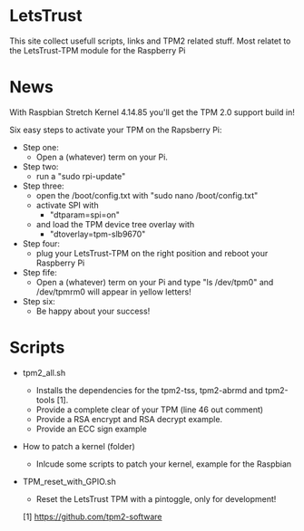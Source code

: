 # LetsTrust
This site collect usefull scripts, links and TPM2 related stuff.
Most relatet to the LetsTrust-TPM module for the Raspberry Pi 

# News 

With Raspbian Stretch Kernel 4.14.85 you'll get the TPM 2.0 support build in! 

Six easy steps to activate your TPM on the Rapsberry Pi:

* Step one:
  * Open a (whatever) term on your Pi.
* Step two:
  * run a "sudo rpi-update"
* Step three:
    * open the /boot/config.txt with "sudo nano /boot/config.txt"
    * activate SPI with
       * "dtparam=spi=on"
    * and load the TPM device tree overlay with
       * "dtoverlay=tpm-slb9670"
* Step four:
  * plug your LetsTrust-TPM on the right position and reboot your Raspberry Pi
* Step fife:
  * Open a (whatever) term on your Pi and type "ls /dev/tpm0" and
/dev/tpmrm0 will appear in yellow letters!
* Step six:
  * Be happy about your success!


# Scripts

* tpm2_all.sh 
  * Installs the dependencies for the tpm2-tss, tpm2-abrmd and tpm2-tools [1].
  * Provide a complete clear of your TPM (line 46 out comment) 
  * Provide a RSA encrypt and RSA decrypt example.
  * Provide an ECC sign example 
 
* How to patch a kernel (folder)
  * Inlcude some scripts to patch your kernel, example for the Raspbian 

* TPM_reset_with_GPIO.sh
  * Reset the LetsTrust TPM with a pintoggle, only for development! 





  [1] https://github.com/tpm2-software

